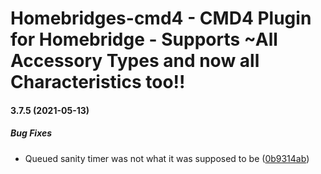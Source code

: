 # Homebridges-cmd4 - CMD4 Plugin for Homebridge - Supports ~All Accessory Types and now all Characteristics too!!
#### 3.7.5 (2021-05-13)

##### Bug Fixes

*  Queued sanity timer was not what it was supposed to be ([0b9314ab](https://github.com/ztalbot2000/homebridge-cmd4/commit/0b9314aba0495839c365ea817ef20da5d72cd277))



